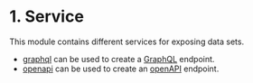 # 1. Service
This module contains different services for exposing data sets.
* [graphql](graphql/README.md) can be used to create a [GraphQL](https://graphql.org/) endpoint.
* [openapi](openapi/README.md) can be used to create an [openAPI](https://swagger.io/specification/) endpoint.
